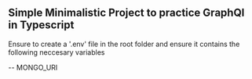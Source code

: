 ## Simple Minimalistic Project to practice GraphQl in Typescript

Ensure to create a '.env' file in the root folder and ensure it contains the following neccesary variables

-- MONGO_URI